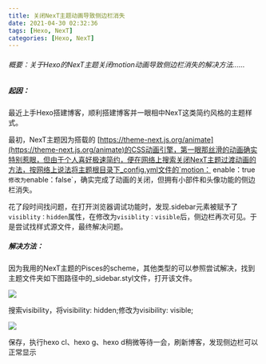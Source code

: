 ```yaml
---
title: 关闭NexT主题动画导致侧边栏消失
date: 2021-04-30 02:32:36
tags: [Hexo, NexT]
categories:	[Hexo, NexT]
---
```


###### *概要：关于Hexo的NexT主题关闭motion动画导致侧边栏消失的解决方法......*

###### <!--more-->

##### 起因：

最近上手Hexo搭建博客，顺利搭建博客并一眼相中NexT这类简约风格的主题样式。

最初，NexT主题因为搭载的 [https://theme-next.js.org/animate](https://theme-next.js.org/animate)的CSS动画引擎，第一眼那丝滑的动画确实特别惹眼，但由于个人喜好极速简约，便在网络上搜索关闭NexT主题过渡动画的方法，按网络上说法将主题根目录下_config.yml文件的`motion： enable：true`修改为`enable：false`，确实完成了动画的关闭，但拥有小部件和头像功能的侧边栏消失。

花了段时间找问题，在打开浏览器调试功能时，发现.sidebar元素被赋予了`visiblity：hidden`属性，在修改为`visiblity：visible`后，侧边栏再次可见。于是尝试找样式源文件，最终解决问题。

##### 解决方法：

因为我用的NexT主题的Pisces的scheme，其他类型的可以参照尝试解决，找到主题文件夹如下图路径中的_sidebar.styl文件，打开该文件。

![](03.png)

搜索visibility，将visibility: hidden;修改为visibility: visible;

![](04.png)

保存，执行hexo cl、hexo g、hexo d稍微等待一会，刷新博客，发现侧边栏可以正常显示